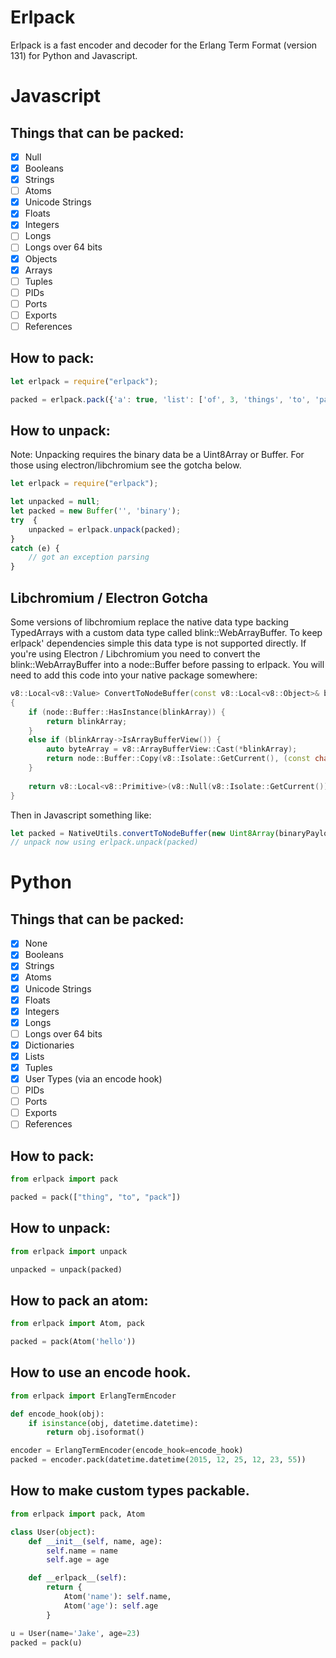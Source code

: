 # Erlpack

Erlpack is a fast encoder and decoder for the Erlang Term Format (version 131) for Python and Javascript.

# Javascript

## Things that can be packed:

- [X] Null
- [X] Booleans
- [X] Strings
- [ ] Atoms
- [X] Unicode Strings
- [X] Floats
- [X] Integers
- [ ] Longs
- [ ] Longs over 64 bits
- [X] Objects
- [X] Arrays
- [ ] Tuples
- [ ] PIDs
- [ ] Ports
- [ ] Exports
- [ ] References

## How to pack:
```js
let erlpack = require("erlpack");

packed = erlpack.pack({'a': true, 'list': ['of', 3, 'things', 'to', 'pack']});
```

## How to unpack:
Note: Unpacking requires the binary data be a Uint8Array or Buffer. For those using electron/libchromium see the gotcha below. 
```js
let erlpack = require("erlpack");

let unpacked = null;
let packed = new Buffer('', 'binary');
try  {
    unpacked = erlpack.unpack(packed);
}
catch (e) {
    // got an exception parsing
}
```

## Libchromium / Electron Gotcha
Some versions of libchromium replace the native data type backing TypedArrays with a custom data type called 
blink::WebArrayBuffer. To keep erlpack' dependencies simple this data type is not supported directly. If you're using
Electron / Libchromium you need to convert the blink::WebArrayBuffer into a node::Buffer before passing to erlpack. You will
need to add this code into your native package somewhere:
```cpp
v8::Local<v8::Value> ConvertToNodeBuffer(const v8::Local<v8::Object>& blinkArray)
{
    if (node::Buffer::HasInstance(blinkArray)) {
        return blinkArray;
    }
    else if (blinkArray->IsArrayBufferView()) {
        auto byteArray = v8::ArrayBufferView::Cast(*blinkArray);
        return node::Buffer::Copy(v8::Isolate::GetCurrent(), (const char*)byteArray->Buffer()->GetContents().Data(), byteArray->ByteLength()).ToLocalChecked();
    }
    
    return v8::Local<v8::Primitive>(v8::Null(v8::Isolate::GetCurrent()));
}
```

Then in Javascript something like:

```js
let packed = NativeUtils.convertToNodeBuffer(new Uint8Array(binaryPayload));
// unpack now using erlpack.unpack(packed)
```

# Python

## Things that can be packed:

- [X] None
- [X] Booleans
- [X] Strings
- [X] Atoms
- [X] Unicode Strings
- [X] Floats
- [X] Integers
- [X] Longs
- [ ] Longs over 64 bits
- [X] Dictionaries
- [X] Lists
- [X] Tuples
- [X] User Types (via an encode hook)
- [ ] PIDs
- [ ] Ports
- [ ] Exports
- [ ] References

## How to pack:
```py
from erlpack import pack

packed = pack(["thing", "to", "pack"])
```

## How to unpack:
```py
from erlpack import unpack

unpacked = unpack(packed)
```

## How to pack an atom:

```py
from erlpack import Atom, pack

packed = pack(Atom('hello'))
```

## How to use an encode hook.

```py
from erlpack import ErlangTermEncoder

def encode_hook(obj):
    if isinstance(obj, datetime.datetime):
        return obj.isoformat()

encoder = ErlangTermEncoder(encode_hook=encode_hook)
packed = encoder.pack(datetime.datetime(2015, 12, 25, 12, 23, 55))

```

## How to make custom types packable.

```py
from erlpack import pack, Atom

class User(object):
    def __init__(self, name, age):
        self.name = name
        self.age = age

    def __erlpack__(self):
        return {
            Atom('name'): self.name,
            Atom('age'): self.age
        }

u = User(name='Jake', age=23)
packed = pack(u)
```